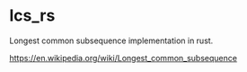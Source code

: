 # lcs_rs

Longest common subsequence implementation in rust.

https://en.wikipedia.org/wiki/Longest_common_subsequence
